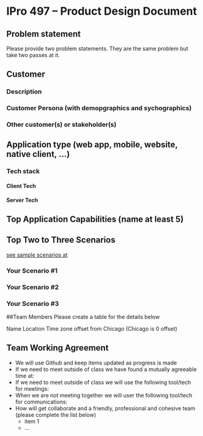 # IPro 497 – Product Design Document

## Problem statement
Please provide two problem statements.  They are the same problem but take two passes at it.

 
## Customer
### Description

### Customer Persona (with demopgraphics and sychographics)

### Other customer(s) or stakeholder(s)

 
## Application type (web app, mobile, website, native client, …)
 
### Tech stack

#### Client Tech 
#### Server Tech
 
## Top Application Capabilities (name at least 5)

## Top Two to Three Scenarios
[see sample scenarios at](https://github.com/mschray/IPro497Sample/blob/main/ScenarioExample.md)

### Your Scenario #1
### Your Scenario #2
### Your Scenario #3

##Team Members
Please create a table for the details below 

Name	Location	Time zone offset from Chicago (Chicago is 0 offset)
		
		
		

## Team Working Agreement
- We will use Github and keep items updated as progress is made
- If we need to meet outside of class we have found a mutually agreeable time at:
- If we need to meet outside of class we will use the following tool/tech for meetings: 
- When we are not meeting together we will user the following tool/tech for communications: 
- How will get collaborate and a friendly, professional and cohesive team (please complete the list below)
  - item 1
  - ...

